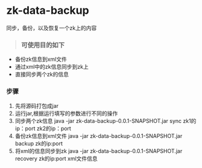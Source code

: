 # zk-data-backup
同步，备份，以及恢复一个zk上的内容

> ### 可使用目的如下
  * 备份zk信息到xml文件
  * 通过xml中的zk信息同步到zk上
  * 直接同步两个zk的信息


### 步骤
1. 先将源码打包成jar
2. 运行jar,根据运行填写的参数进行不同的操作
3. 同步两个zk信息 java -jar zk-data-backup-0.0.1-SNAPSHOT.jar sync zk1的ip：port zk2的ip：port
4. 备份zk信息到xml文件 java -jar zk-data-backup-0.0.1-SNAPSHOT.jar backup zk的ip:port
5. 将xml的信息同步到zk java -jar zk-data-backup-0.0.1-SNAPSHOT.jar recovery zk的ip:port xml文件信息



